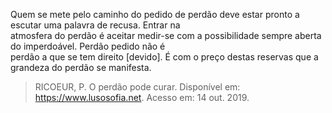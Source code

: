 Quem se mete pelo caminho do pedido de perdão deve estar pronto a escutar uma palavra de recusa. Entrar na\
atmosfera do perdão é aceitar medir-se com a possibilidade sempre aberta do imperdoável. Perdão pedido não é\
perdão a que se tem direito \[devido\]. É com o preço destas reservas que a grandeza do perdão se manifesta.

> RICOEUR, P. O perdão pode curar. Disponível em: https://www.lusosofia.net. Acesso em: 14 out. 2019.
